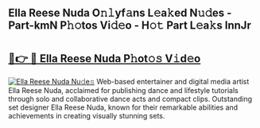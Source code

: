 ## Ella Reese Nuda O𝚗𝚕yf𝚊ns L𝚎a𝚔ed N𝚞𝚍es - Part-kmN P𝚑𝚘tos Vi𝚍𝚎o - H𝚘𝚝 Part L𝚎a𝚔s lnnJr

# <h2><a href="http://kf3vhy5.oniu.top/?m=Ella+Reese+Nuda">🔗👉 🔴 Ella Reese Nuda P𝚑ot𝚘𝚜 V𝚒d𝚎o</a></h2>

[![Ella Reese Nuda Nu𝚍e𝚜](https://i.imgur.com/0qMVB7G.gif)](http://kf3vhy5.oniu.top/?m=Ella+Reese+Nuda)
Web-based entertainer and digital media artist Ella Reese Nuda, acclaimed for publishing dance and lifestyle tutorials through solo and collaborative dance acts and compact clips. Outstanding set designer Ella Reese Nuda, known for their remarkable abilities and achievements in creating visually stunning sets.  
